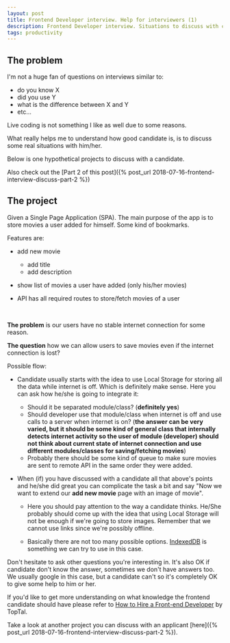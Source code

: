 ```yaml
---
layout: post
title: Frontend Developer interview. Help for interviewers (1)
description: Frontend Developer interview. Situations to discuss with candidate
tags: productivity
---
```


The problem
-----------

I'm not a huge fan of questions on interviews similar to:

* do you know X
* did you use Y
* what is the difference between X and Y
* etc...

Live coding is not something I like as well due to some reasons.

What really helps me to understand how good candidate is, is to discuss some real situations with him/her.

Below is one hypothetical projects to discuss with a candidate.

Also check out the [Part 2 of this post]({% post_url 2018-07-16-frontend-interview-discuss-part-2 %})

The project
-------------------------------
Given a Single Page Application (SPA). The main purpose of the app is to store movies a user added for himself.
Some kind of bookmarks.

Features are:

* add new movie

  * add title
  * add description
* show list of movies a user have added (only his/her movies)
* API has all required routes to store/fetch movies of a user

<br/>

**The problem** is our users have no stable internet connection for some reason.

**The question** how we can allow users to save movies even if the internet connection is lost?

Possible flow:

* Candidate usually starts with the idea to use Local Storage for storing all the data while internet is off.
  Which is definitely make sense. Here you can ask how he/she is going to integrate it:

  * Should it be separated module/class? (**definitely yes**)
  * Should developer use that module/class when internet is off and use calls to a server when internet is on?
    (**the answer can be very varied, but it should be some kind of
    general class that internally detects internet activity so the user of module (developer) should not think about
    current state of internet connection and use different modules/classes for saving/fetching movies**)
  * Probably there should be some kind of queue to make sure movies are sent to remote API in the same order they were
    added.

* When (if) you have discussed with a candidate all that above's points and he/she did great you can
  complicate the task a bit and say "Now we want to extend our **add new movie** page with an image of movie".

  * Here you should pay attention to the way a candidate thinks. He/She probably should come up with the idea
  that using Local Storage will not be enough if we're going to store images. Remember that we cannot use links
  since we're possibly offline.

  * Basically there are not too many possible options. [IndexedDB](https://developer.mozilla.org/ru/docs/IndexedDB) is
  something we can try to use in this case.


Don't hesitate to ask other questions you're interesting in. It's also OK if candidate don't know the answer,
sometimes we don't have answers too. We usually google in this case, but a candidate can't so it's completely OK
to give some help to him or her.

If you'd like to get more understanding on what knowledge the frontend candidate should have please refer to [How to Hire a Front-end Developer](https://www.toptal.com/front-end/how-to-hire) by TopTal.

Take a look at another project you can discuss with an applicant [here]({% post_url 2018-07-16-frontend-interview-discuss-part-2 %}).

